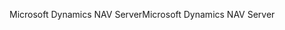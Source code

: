 <span data-ttu-id="df4f4-101">Microsoft Dynamics NAV Server</span><span class="sxs-lookup"><span data-stu-id="df4f4-101">Microsoft Dynamics NAV Server</span></span>
